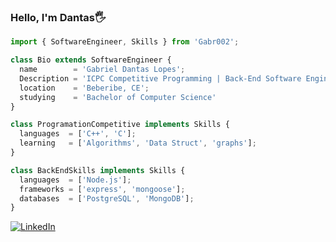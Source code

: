 ﻿### Hello, I'm Dantas🖐️

```javascript
import { SoftwareEngineer, Skills } from 'Gabr002';

class Bio extends SoftwareEngineer {
  name        = 'Gabriel Dantas Lopes';
  Description = 'ICPC Competitive Programming | Back-End Software Engineer';
  location    = 'Beberibe, CE';
  studying    = 'Bachelor of Computer Science'
}

class ProgramationCompetitive implements Skills {
  languages  = ['C++', 'C'];
  learning   = ['Algorithms', 'Data Struct', 'graphs'];
}

class BackEndSkills implements Skills {
  languages  = ['Node.js'];
  frameworks = ['express', 'mongoose'];
  databases  = ['PostgreSQL', 'MongoDB'];
}
```

[![LinkedIn](https://img.shields.io/badge/LinkedIn-0077B5?style=for-the-badge&logo=linkedin&logoColor=white)](https://www.linkedin.com/in/devdantas/)
